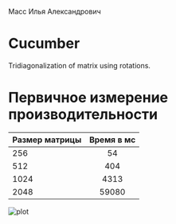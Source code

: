 Масс Илья Александрович
# Cucumber
Tridiagonalization of matrix using rotations.

# Первичное измерение производительности

| Размер матрицы   |Время в мс|
|----------|:-------------:|
| 256  |  54    |
| 512  |    404 |
| 1024 | 4313   |
| 2048 | 59080  |


![plot](./plot.png)
